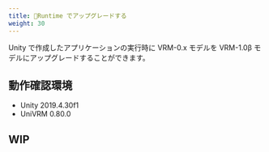 ```yaml
---
title: 🚧Runtime でアップグレードする
weight: 30
---
```


Unity で作成したアプリケーションの実行時に VRM-0.x モデルを VRM-1.0β モデルにアップグレードすることができます。

## 動作確認環境
- Unity 2019.4.30f1
- UniVRM 0.80.0

## WIP